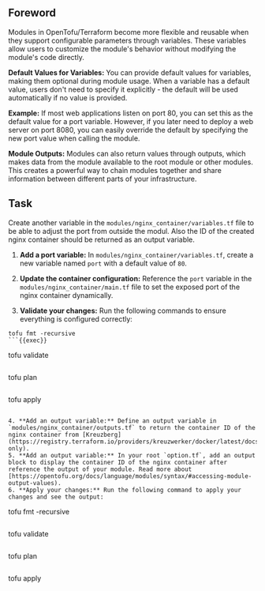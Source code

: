 ## Foreword
Modules in OpenTofu/Terraform become more flexible and reusable when they support configurable parameters through variables. These variables allow users to customize the module's behavior without modifying the module's code directly.

**Default Values for Variables:**
You can provide default values for variables, making them optional during module usage. When a variable has a default value, users don't need to specify it explicitly - the default will be used automatically if no value is provided.

**Example:** If most web applications listen on port 80, you can set this as the default value for a port variable. However, if you later need to deploy a web server on port 8080, you can easily override the default by specifying the new port value when calling the module.

**Module Outputs:**
Modules can also return values through outputs, which makes data from the module available to the root module or other modules. This creates a powerful way to chain modules together and share information between different parts of your infrastructure.


## Task
Create another variable in the `modules/nginx_container/variables.tf` file to be able to adjust the port from outside the modul. Also the ID of the created nginx container should be returned as an output variable.

1. **Add a port variable:** In `modules/nginx_container/variables.tf`, create a new variable named `port` with a default value of `80`.

2. **Update the container configuration:** Reference the `port` variable in the `modules/nginx_container/main.tf` file to set the exposed port of the nginx container dynamically.

3. **Validate your changes:** Run the following commands to ensure everything is configured correctly:
```
tofu fmt -recursive
```{{exec}}

```
tofu validate
```{{exec}}

```
tofu plan
```{{exec}}

```
tofu apply
```{{exec}}

4. **Add an output variable:** Define an output variable in `modules/nginx_container/outputs.tf` to return the container ID of the nginx container from [Kreuzberg](https://registry.terraform.io/providers/kreuzwerker/docker/latest/docs/resources/container#read-only).
5. **Add an output variable:** In your root `option.tf`, add an output block to display the container ID of the nginx container after reference the output of your module. Read more about [https://opentofu.org/docs/language/modules/syntax/#accessing-module-output-values).
6. **Apply your changes:** Run the following command to apply your changes and see the output:

```
tofu fmt -recursive
```{{exec}}

```
tofu validate
```{{exec}}

```
tofu plan
```{{exec}}

```
tofu apply
```{{exec}}



